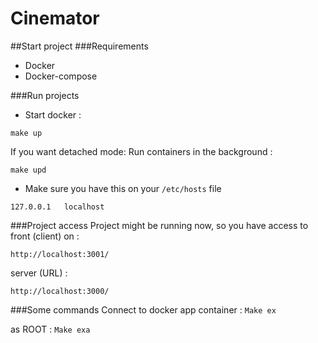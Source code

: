
# Cinemator

##Start project
###Requirements
- Docker
- Docker-compose

###Run projects
- Start docker : 
```
make up
```

If you want detached mode: Run containers in the background :
```
make upd
```
- Make sure you have this on your ```/etc/hosts``` file

```
127.0.0.1	localhost
```

###Project access
Project might be running now, so you have access to front (client) on :
```
http://localhost:3001/
```
server (URL) : 
```
http://localhost:3000/
```

###Some commands
Connect to docker app container : 
```Make ex```

as ROOT : 
```Make exa```